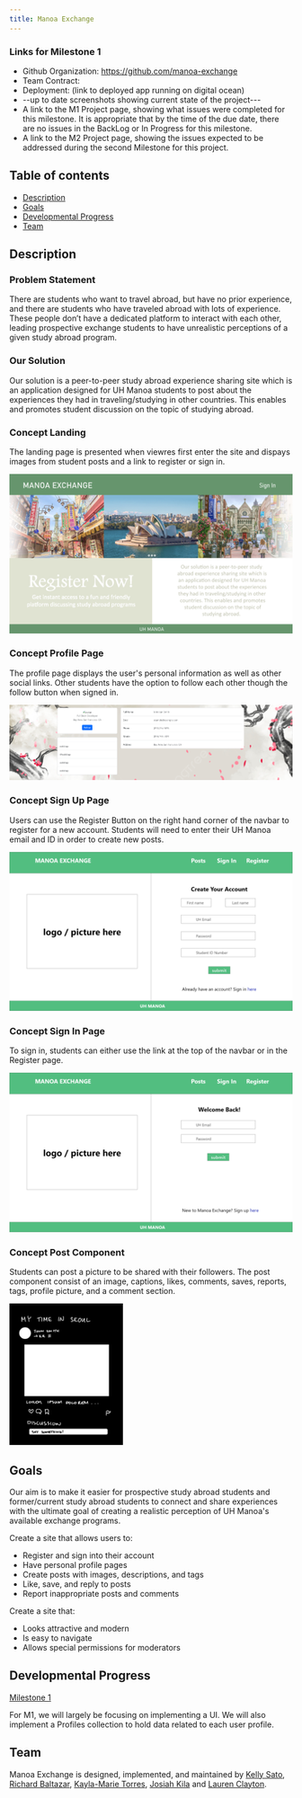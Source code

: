```yaml
---
title: Manoa Exchange
---
```


### Links for Milestone 1
* Github Organization: https://github.com/manoa-exchange
* Team Contract: 
* Deployment: (link to deployed app running on digital ocean)
* --up to date screenshots showing current state of the project---
* A link to the M1 Project page, showing what issues were completed for this milestone. It is appropriate that by the time of the due date, there are no issues in the BackLog or In Progress for this milestone.
* A link to the M2 Project page, showing the issues expected to be addressed during the second Milestone for this project.


## Table of contents

* [Description](#description)
* [Goals](#goals)
* [Developmental Progress](#developmental-progress)
* [Team](#team)

## Description

### Problem Statement

There are students who want to travel abroad, but have no prior experience, and there are students who have traveled abroad with lots of experience. These people don’t have a dedicated platform to interact with each other, leading prospective exchange students to have unrealistic perceptions of a given study abroad program.

### Our Solution

Our solution is a peer-to-peer study abroad experience sharing site which is an application designed for UH Manoa students to post about the experiences they had in traveling/studying in other countries. This enables and promotes student discussion on the topic of studying abroad.

### Concept Landing

The landing page is presented when viewres first enter the site and dispays images from student posts and a link to register or sign in.

<img src="doc/landing.png" alt="concept-landing">

### Concept Profile Page

The profile page displays the user's personal information as well as other social links. Other students have the option to follow each other though the follow button when signed in.

<img src="doc/manoa-exchange-profile-page-mockup.png" alt="concept-profile-page">

### Concept Sign Up Page

Users can use the Register Button on the right hand corner of the navbar to register for a new account. Students will need to enter their UH Manoa email and ID in order to create new posts.

<img src="doc/manoa-exchange-sign-up-page-mockup.png" alt="concept-sign-up-page">

### Concept Sign In Page 

To sign in, students can either use the link at the top of the navbar or in the Register page. 

<img src="doc/sign-inPage.png" alt="concept-sign-in-page">

### Concept Post Component

Students can post a picture to be shared with their followers. The post component consist of an image, captions, likes, comments, saves, reports, tags, profile picture, and a comment section.

<img src="doc/manoa-exchange-post-page-mockup.png" alt="concept-post-page" style="width: 40%; height: auto;">


## Goals

Our aim is to make it easier for prospective study abroad students and former/current study abroad students to connect and share experiences with the ultimate goal of creating a realistic perception of UH Manoa's available exchange programs.

Create a site that allows users to:
- Register and sign into their account
- Have personal profile pages
- Create posts with images, descriptions, and tags
- Like, save, and reply to posts
- Report inappropriate posts and comments

Create a site that:
- Looks attractive and modern
- Is easy to navigate
- Allows special permissions for moderators

## Developmental Progress

[Milestone 1](https://github.com/orgs/manoa-exchange/projects/1)

For M1, we will largely be focusing on implementing a UI. We will also implement a Profiles collection to hold data related to each user profile.

## Team

Manoa Exchange is designed, implemented, and maintained by [Kelly Sato](https://kelly-sato.github.io), [Richard Baltazar](https://RichardBzar.github.io), [Kayla-Marie Torres](https://kaylamarietorres.github.io), [Josiah Kila](https://josiahkila.github.io) and [Lauren Clayton](https://laurenjc.github.io/).
